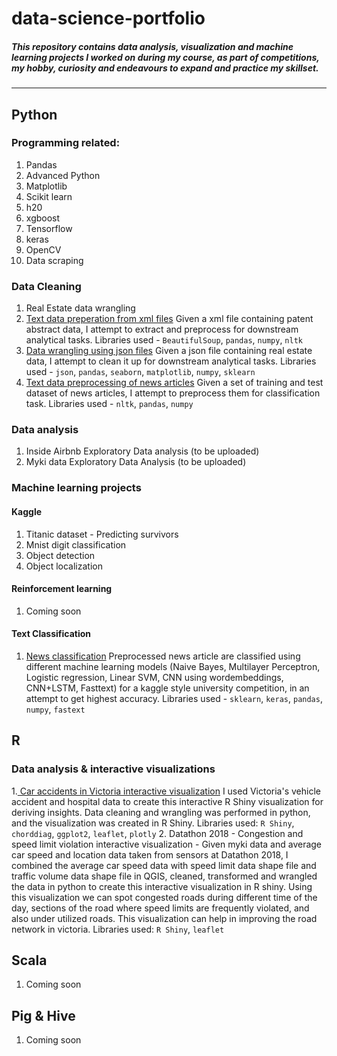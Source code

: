 # data-science-portfolio
##### This repository contains data analysis, visualization and machine learning projects I worked on during my course, as part of competitions, my hobby, curiosity and endeavours to expand and practice my skillset.
-------------------------------------------------------------------------------------------------------------------------------------

## Python

### Programming related:
1. Pandas
2. Advanced Python
3. Matplotlib
4. Scikit learn
5. h20
6. xgboost
7. Tensorflow
8. keras
9. OpenCV
10. Data scraping



### Data Cleaning
1. Real Estate data wrangling
2. [Text data preperation from xml files](https://github.com/VarunM24/data-science-portfolio/blob/master/Python/Wrangling/Xml-Text-preprocessing.ipynb "Python Jupyter notebook")
Given a xml file containing patent abstract data, I attempt to extract and preprocess for downstream analytical tasks.
Libraries used - `BeautifulSoup`, `pandas`, `numpy`, `nltk`
3. [Data wrangling using json files](https://github.com/VarunM24/data-science-portfolio/blob/master/Python/Wrangling/Json-data-wrangling.ipynb "Python Jupyter notebook")
Given a json file containing real estate data, I attempt to clean it up for downstream analytical tasks.
Libraries used - `json`, `pandas`, `seaborn`, `matplotlib`, `numpy`, `sklearn`
4. [Text data preprocessing of news articles](https://github.com/VarunM24/data-science-portfolio/blob/master/Python/Machine%20Learning/text-classification/News-classification/pre-processing/News-Preprocessing.ipynb "Python Jupyter notebook")
Given a set of training and test dataset of news articles, I attempt to preprocess them for classification task. 
Libraries used - `nltk`, `pandas`, `numpy`

### Data analysis

1. Inside Airbnb Exploratory Data analysis (to be uploaded)
2. Myki data Exploratory Data Analysis (to be uploaded)

### Machine learning projects

#### Kaggle
1. Titanic dataset - Predicting survivors
2. Mnist digit classification
3. Object detection
4. Object localization


#### Reinforcement learning
1. Coming soon

#### Text Classification
1. [News classification](https://github.com/VarunM24/data-science-portfolio/blob/master/Python/Machine%20Learning/text-classification/News-classification/modelling/News-Classification.ipynb "Python Jupyter notebook")
Preprocessed news article are classified using different machine learning models (Naive Bayes, Multilayer Perceptron, Logistic regression, Linear SVM, CNN using wordembeddings, CNN+LSTM, Fasttext) for a kaggle style university competition, in an attempt to get highest accuracy. Libraries used - `sklearn`, `keras`, `pandas`, `numpy`, `fastext`


## R

### Data analysis & interactive visualizations
1.[  Car accidents in Victoria interactive visualization](https://vm24.shinyapps.io/Victoria-car-accidents/ "ShinyApp")
I used Victoria's vehicle accident and hospital data to create this interactive R Shiny visualization for deriving insights. Data cleaning and wrangling was performed in python, and the visualization was created in R Shiny. Libraries used: `R Shiny`, `chorddiag`, `ggplot2`, `leaflet`, `plotly`
2. Datathon 2018 - Congestion and speed limit violation interactive visualization -
Given myki data and average car speed and location data taken from sensors at Datathon 2018, I combined the average car speed data with speed limit data shape file and traffic volume data shape file in QGIS, cleaned, transformed and wrangled the data in python to create this interactive visualization in R shiny. Using this visualization we can spot congested roads during different time of the day, sections of the road where speed limits are frequently violated, and also under utilized roads. This visualization can help in improving the road network in victoria. Libraries used: `R Shiny`,  `leaflet`

## Scala
1. Coming soon

## Pig & Hive
1. Coming soon
